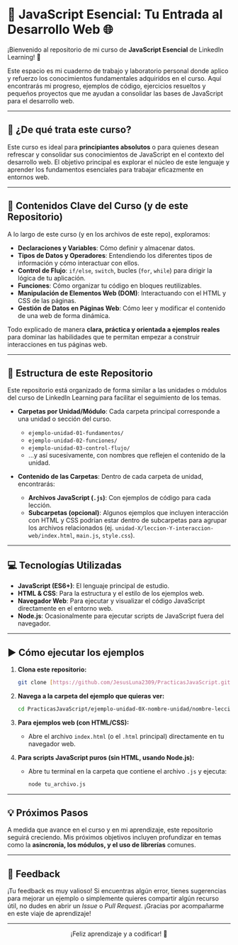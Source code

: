 # 🚀 JavaScript Esencial: Tu Entrada al Desarrollo Web 🌐

¡Bienvenido al repositorio de mi curso de **JavaScript Esencial** de LinkedIn Learning! 🎉

Este espacio es mi cuaderno de trabajo y laboratorio personal donde aplico y refuerzo los conocimientos fundamentales adquiridos en el curso. Aquí encontrarás mi progreso, ejemplos de código, ejercicios resueltos y pequeños proyectos que me ayudan a consolidar las bases de JavaScript para el desarrollo web.

---

## 🎯 ¿De qué trata este curso?

Este curso es ideal para **principiantes absolutos** o para quienes desean refrescar y consolidar sus conocimientos de JavaScript en el contexto del desarrollo web. El objetivo principal es explorar el núcleo de este lenguaje y aprender los fundamentos esenciales para trabajar eficazmente en entornos web.

---

## 📖 Contenidos Clave del Curso (y de este Repositorio)

A lo largo de este curso (y en los archivos de este repo), exploramos:

* **Declaraciones y Variables**: Cómo definir y almacenar datos.
* **Tipos de Datos y Operadores**: Entendiendo los diferentes tipos de información y cómo interactuar con ellos.
* **Control de Flujo**: `if/else`, `switch`, bucles (`for`, `while`) para dirigir la lógica de tu aplicación.
* **Funciones**: Cómo organizar tu código en bloques reutilizables.
* **Manipulación de Elementos Web (DOM)**: Interactuando con el HTML y CSS de las páginas.
* **Gestión de Datos en Páginas Web**: Cómo leer y modificar el contenido de una web de forma dinámica.

Todo explicado de manera **clara, práctica y orientada a ejemplos reales** para dominar las habilidades que te permitan empezar a construir interacciones en tus páginas web.

---

## 📂 Estructura de este Repositorio

Este repositorio está organizado de forma similar a las unidades o módulos del curso de LinkedIn Learning para facilitar el seguimiento de los temas.

* **Carpetas por Unidad/Módulo**: Cada carpeta principal corresponde a una unidad o sección del curso.
    * `ejemplo-unidad-01-fundamentos/`
    * `ejemplo-unidad-02-funciones/`
    * `ejemplo-unidad-03-control-flujo/`
    * ...y así sucesivamente, con nombres que reflejen el contenido de la unidad.

* **Contenido de las Carpetas**: Dentro de cada carpeta de unidad, encontrarás:
    * **Archivos JavaScript (`.js`)**: Con ejemplos de código para cada lección.
    * **Subcarpetas (opcional)**: Algunos ejemplos que incluyen interacción con HTML y CSS podrían estar dentro de subcarpetas para agrupar los archivos relacionados (ej. `unidad-X/leccion-Y-interaccion-web/index.html`, `main.js`, `style.css`).

---

## 💻 Tecnologías Utilizadas

* **JavaScript (ES6+)**: El lenguaje principal de estudio.
* **HTML & CSS**: Para la estructura y el estilo de los ejemplos web.
* **Navegador Web**: Para ejecutar y visualizar el código JavaScript directamente en el entorno web.
* **Node.js**: Ocasionalmente para ejecutar scripts de JavaScript fuera del navegador.

---

## ▶️ Cómo ejecutar los ejemplos

1.  **Clona este repositorio:**
    ```bash
    git clone [https://github.com/JesusLuna2309/PracticasJavaScript.git](https://github.com/JesusLuna2309/PracticasJavaScript.git)
    ```
2.  **Navega a la carpeta del ejemplo que quieras ver:**
    ```bash
    cd PracticasJavaScript/ejemplo-unidad-0X-nombre-unidad/nombre-leccion
    ```

3.  **Para ejemplos web (con HTML/CSS):**
    * Abre el archivo `index.html` (o el `.html` principal) directamente en tu navegador web.

4.  **Para scripts JavaScript puros (sin HTML, usando Node.js):**
    * Abre tu terminal en la carpeta que contiene el archivo `.js` y ejecuta:
        ```bash
        node tu_archivo.js
        ```

---

## 💡 Próximos Pasos

A medida que avance en el curso y en mi aprendizaje, este repositorio seguirá creciendo. Mis próximos objetivos incluyen profundizar en temas como la **asincronía, los módulos, y el uso de librerías** comunes.

---

## 🙏 Feedback

¡Tu feedback es muy valioso! Si encuentras algún error, tienes sugerencias para mejorar un ejemplo o simplemente quieres compartir algún recurso útil, no dudes en abrir un *Issue* o *Pull Request*. ¡Gracias por acompañarme en este viaje de aprendizaje!

---

<p align="center">
  ¡Feliz aprendizaje y a codificar! 🚀
</p>

